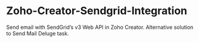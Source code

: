 # Zoho-Creator-Sendgrid-Integration
Send email with SendGrid’s v3 Web API in Zoho Creator. Alternative solution to Send Mail Deluge task.
